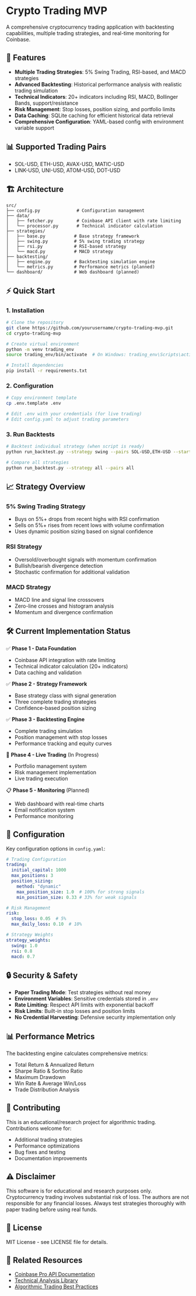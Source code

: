 # Crypto Trading MVP

A comprehensive cryptocurrency trading application with backtesting capabilities, multiple trading strategies, and real-time monitoring for Coinbase.

## 🚀 Features

- **Multiple Trading Strategies**: 5% Swing Trading, RSI-based, and MACD strategies
- **Advanced Backtesting**: Historical performance analysis with realistic trading simulation  
- **Technical Indicators**: 20+ indicators including RSI, MACD, Bollinger Bands, support/resistance
- **Risk Management**: Stop losses, position sizing, and portfolio limits
- **Data Caching**: SQLite caching for efficient historical data retrieval
- **Comprehensive Configuration**: YAML-based config with environment variable support

## 📊 Supported Trading Pairs

- SOL-USD, ETH-USD, AVAX-USD, MATIC-USD
- LINK-USD, UNI-USD, ATOM-USD, DOT-USD

## 🏗️ Architecture

```
src/
├── config.py              # Configuration management
├── data/
│   ├── fetcher.py         # Coinbase API client with rate limiting
│   └── processor.py       # Technical indicator calculation
├── strategies/
│   ├── base.py           # Base strategy framework
│   ├── swing.py          # 5% swing trading strategy
│   ├── rsi.py            # RSI-based strategy
│   └── macd.py           # MACD strategy
├── backtesting/
│   ├── engine.py         # Backtesting simulation engine
│   └── metrics.py        # Performance metrics (planned)
└── dashboard/            # Web dashboard (planned)
```

## ⚡ Quick Start

### 1. Installation

```bash
# Clone the repository
git clone https://github.com/yourusername/crypto-trading-mvp.git
cd crypto-trading-mvp

# Create virtual environment
python -m venv trading_env
source trading_env/bin/activate  # On Windows: trading_env\Scripts\activate

# Install dependencies
pip install -r requirements.txt
```

### 2. Configuration

```bash
# Copy environment template
cp .env.template .env

# Edit .env with your credentials (for live trading)
# Edit config.yaml to adjust trading parameters
```

### 3. Run Backtests

```bash
# Backtest individual strategy (when script is ready)
python run_backtest.py --strategy swing --pairs SOL-USD,ETH-USD --start-date 2024-03-01

# Compare all strategies
python run_backtest.py --strategy all --pairs all
```

## 📈 Strategy Overview

### 5% Swing Trading Strategy
- Buys on 5%+ drops from recent highs with RSI confirmation
- Sells on 5%+ rises from recent lows with volume confirmation
- Uses dynamic position sizing based on signal confidence

### RSI Strategy  
- Oversold/overbought signals with momentum confirmation
- Bullish/bearish divergence detection
- Stochastic confirmation for additional validation

### MACD Strategy
- MACD line and signal line crossovers
- Zero-line crosses and histogram analysis
- Momentum and divergence confirmation

## 🛠️ Current Implementation Status

✅ **Phase 1 - Data Foundation**
- Coinbase API integration with rate limiting
- Technical indicator calculation (20+ indicators)
- Data caching and validation

✅ **Phase 2 - Strategy Framework**  
- Base strategy class with signal generation
- Three complete trading strategies
- Confidence-based position sizing

✅ **Phase 3 - Backtesting Engine**
- Complete trading simulation
- Position management with stop losses
- Performance tracking and equity curves

🔄 **Phase 4 - Live Trading** (In Progress)
- Portfolio management system
- Risk management implementation  
- Live trading execution

📋 **Phase 5 - Monitoring** (Planned)
- Web dashboard with real-time charts
- Email notification system
- Performance monitoring

## 🔧 Configuration

Key configuration options in `config.yaml`:

```yaml
# Trading Configuration
trading:
  initial_capital: 1000
  max_positions: 3
  position_sizing:
    method: "dynamic"
    max_position_size: 1.0  # 100% for strong signals
    min_position_size: 0.33 # 33% for weak signals

# Risk Management
risk:
  stop_loss: 0.05  # 5%
  max_daily_loss: 0.10  # 10%

# Strategy Weights
strategy_weights:
  swing: 1.0
  rsi: 0.8
  macd: 0.7
```

## 🔒 Security & Safety

- **Paper Trading Mode**: Test strategies without real money
- **Environment Variables**: Sensitive credentials stored in `.env`
- **Rate Limiting**: Respect API limits with exponential backoff
- **Risk Limits**: Built-in stop losses and position limits
- **No Credential Harvesting**: Defensive security implementation only

## 📊 Performance Metrics

The backtesting engine calculates comprehensive metrics:
- Total Return & Annualized Return
- Sharpe Ratio & Sortino Ratio  
- Maximum Drawdown
- Win Rate & Average Win/Loss
- Trade Distribution Analysis

## 🤝 Contributing

This is an educational/research project for algorithmic trading. Contributions welcome for:
- Additional trading strategies
- Performance optimizations
- Bug fixes and testing
- Documentation improvements

## ⚠️ Disclaimer

This software is for educational and research purposes only. Cryptocurrency trading involves substantial risk of loss. The authors are not responsible for any financial losses. Always test strategies thoroughly with paper trading before using real funds.

## 📄 License

MIT License - see LICENSE file for details.

## 🔗 Related Resources

- [Coinbase Pro API Documentation](https://docs.pro.coinbase.com/)
- [Technical Analysis Library](https://github.com/bukosabino/ta)  
- [Algorithmic Trading Best Practices](https://www.quantstart.com/)